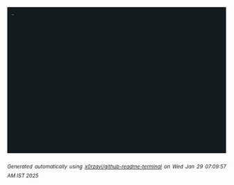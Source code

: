 <div align="justify">
<picture>
    <source media="(prefers-color-scheme: dark)" srcset="./output.gif">
    <source media="(prefers-color-scheme: light)" srcset="./output.gif">
    <img alt="GIFOS" src="output.gif">
</picture>

<sub><i>Generated automatically using [x0rzavi/github-readme-terminal](https://github.com/x0rzavi/github-readme-terminal) on Wed Jan 29 07:09:57 AM IST 2025</i></sub>

<!-- <details>
<summary>More details</summary>

</details> -->
</div>

<!-- Image deletion URL: NONE -->
